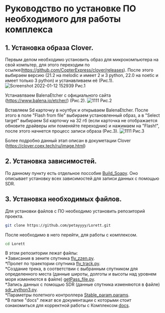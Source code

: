 # Руководство по установке ПО необходимого для работы комплекса
## 1. Установка образа Clover.
Первым делом необходимо установить образ для микрокомпьютера на свой компьтер, для этого переходим по ссылке(https://github.com/CopterExpress/clover/releases).
После этого выбираем версию (21.2 на melodic и имеет 2 и 3 python, 22.0 на noetic и имеет только 3 python) и устанавливаем её (Рис.1). 
![Screenshot 2022-01-12 152939](https://user-images.githubusercontent.com/47917455/149140584-21deaff7-a31d-41aa-a9a1-460f88e38719.png)
Рис.1 
  

Устанавлваем BalenaEtcher с официального сайта (https://www.balena.io/etcher/) (Рис.2).
![1111](https://user-images.githubusercontent.com/47917455/149141589-f634c9c3-120a-42ad-84e5-a0847fee4e3a.png)
Рис.2 
  
Вставляем Sd карточку в ноутбук и открываем BalenaEtcher. После этого в поле "Flash from file" выбираем установленный образ, а в "Select target" выбираем Sd  карточку на 32 гб (если карточка не отображается обновите драйверы или поменяйте переходник) и нажимаем на "Flash!", после этого начнется процесс записи образа (Рис.3).
![1111](https://user-images.githubusercontent.com/47917455/149143810-6cef51eb-1ff8-4ce0-99ec-dfdedf833457.png)
Рис.3  

Более подробно данный этап описан в докуметации Clover (https://clover.coex.tech/ru/image.html)
## 2. Установка зависимостей.
По данному пункту есть отдельное поссобие [Build_Soapy](Build_Soapy.md). Оно описывает установку всех зависимостей для записи данных с помощью SDR.
## 3. Установка необходимых файлов.
Для установки файлов с ПО необходимо установить репозиторий проекта.
```bash
git clone https://github.com/petayyyy/Lorett.git
```
После необходимо в него перейти, для работы с комплексом.
```bash
cd Lorett
```
В этом репозитории лежат файлы:  
*Зависания в зените спутника [fly_zzen.py](https://github.com/petayyyy/Lorett/blob/main/fly_zzen.py).  
*Пролет по траектории спутника [fly_track.py](https://github.com/petayyyy/Lorett/blob/main/fly_track.py).  
*Создание трека, в соответствии с выбранным спутником для определенного места (данные широты, долготы и высоты над уровнем моря изменяются в файле)  [getPass_file.py](https://github.com/petayyyy/Lorett/blob/main/getPass_file.py).  
*Запись данных с помощью SDR (данные спутника изменяются в файле) [sdr_python3.py](https://github.com/petayyyy/Lorett/blob/main/sdr_python3.py).  
*Параметры полетного контроллера [Stable_param.params](https://github.com/petayyyy/Lorett/blob/main/FCU/Stable_param.params).  
*В папке "docs" лежат все документации с которыми стоит ознакомиться для корректной работы с Комплексом [docs](https://github.com/petayyyy/Lorett/tree/main/docs).
